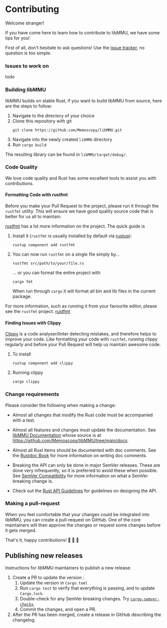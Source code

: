 # Contributing

Welcome stranger!

If you have come here to learn how to contribute to libMMU, we have some tips for you!

First of all, don't hesitate to ask questions!
Use the [issue tracker](https://github.com/Memoscopy/libMMU/issues), no question is too simple.

### Issues to work on

todo

### Building libMMU

libMMU builds on stable Rust, if you want to build libMMU from source, here are the steps to follow:

1. Navigate to the directory of your choice
2. Clone this repository with git
    ```
    git clone https://github.com/Memoscopy/libMMU.git
    ```
3. Navigate into the newly created `libMMU` directory
4. Run `cargo build`

The resulting library can be found in `libMMU/target/debug/`.

### Code Quality

We love code quality and Rust has some excellent tools to assist you with contributions.

#### Formatting Code with rustfmt

Before you make your Pull Request to the project, please run it through the `rustfmt` utility.
This will ensure we have good quality source code that is better for us all to maintain.

[rustfmt](https://github.com/rust-lang/rustfmt) has a lot more information on the project.
The quick guide is

1. Install it (`rustfmt` is usually installed by default via [rustup](https://rustup.rs/)):
    ```
    rustup component add rustfmt
    ```
2. You can now run `rustfmt` on a single file simply by...
    ```
    rustfmt src/path/to/your/file.rs
    ```
    ... or you can format the entire project with
    ```
    cargo fmt
    ```
    When run through `cargo` it will format all bin and lib files in the current package.

For more information, such as running it from your favourite editor, please see the `rustfmt` project. [rustfmt](https://github.com/rust-lang/rustfmt)


#### Finding Issues with Clippy

[Clippy](https://doc.rust-lang.org/clippy/) is a code analyser/linter detecting mistakes, and therefore helps to improve your code.
Like formatting your code with `rustfmt`, running clippy regularly and before your Pull Request will help us maintain awesome code.

1. To install
    ```
    rustup component add clippy
    ```
2. Running clippy
    ```
    cargo clippy
    ```

### Change requirements

Please consider the following when making a change:

* Almost all changes that modify the Rust code must be accompanied with a test.

* Almost all features and changes must update the documentation.
  See [libMMU Documentation](https://memoscopy.github.io/libMMU/) whose source is at <https://github.com/Memoscopy/libMMU/tree/main/docs>.

* Almost all Rust items should be documented with doc comments.
  See the [Rustdoc Book](https://doc.rust-lang.org/rustdoc/) for more information on writing doc comments.

* Breaking the API can only be done in major SemVer releases.
  These are done very infrequently, so it is preferred to avoid these when possible.
  See [SemVer Compatibility](https://doc.rust-lang.org/cargo/reference/semver.html) for more information on what a SemVer breaking change is.

* Check out the [Rust API Guidelines](https://rust-lang.github.io/api-guidelines/) for guidelines on designing the API.

### Making a pull-request

When you feel comfortable that your changes could be integrated into libMMU, you can create a pull-request on GitHub.
One of the core maintainers will then approve the changes or request some changes before it gets merged.

That's it, happy contributions! :tada: :tada: :tada:

## Publishing new releases

Instructions for libMMU maintainers to publish a new release:

1. Create a PR to update the version :
    1. Update the version in `Cargo.toml`
    2. Run `cargo test` to verify that everything is passing, and to update `Cargo.lock`.
    3. Double-check for any SemVer breaking changes.
       Try [`cargo-semver-checks`](https://crates.io/crates/cargo-semver-checks).
    4. Commit the changes, and open a PR.
2. After the PR has been merged, create a release in GitHub describing the changelog.
